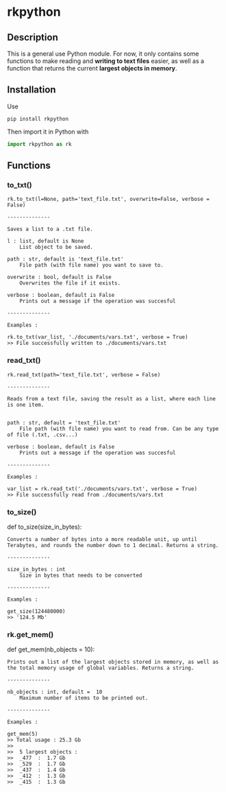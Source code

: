 # rkpython

## Description
This is a general use Python module.
For now, it only contains some functions to make reading and **writing to text files** easier, as well as a function that returns the current **largest objects in memory**.
  
## Installation
Use  
```
pip install rkpython
```
  
Then import it in Python with 
```python
import rkpython as rk
```
## Functions
  
### to_txt()
	
	rk.to_txt(l=None, path='text_file.txt', overwrite=False, verbose = False)	
	
	--------------  

	Saves a list to a .txt file.  
	  
	l : list, default is None  
		List object to be saved.  
	  
	path : str, default is 'text_file.txt'  
		File path (with file name) you want to save to.    
	  
	overwrite : bool, default is False    
		Overwrites the file if it exists.  
		  
	verbose : boolean, default is False  
		Prints out a message if the operation was succesful  
		  
	--------------  

	Examples :  
	  
	rk.to_txt(var_list, './documents/vars.txt', verbose = True)  
	>> File successfully written to ./documents/vars.txt 
	
### read_txt()  

	rk.read_txt(path='text_file.txt', verbose = False)    

	--------------  

	Reads from a text file, saving the result as a list, where each line is one item.  
	  

	path : str, default = 'text_file.txt'  
		File path (with file name) you want to read from. Can be any type of file (.txt, .csv...)    
	  
	verbose : boolean, default is False  
		Prints out a message if the operation was succesful  
		  
	--------------  
  
	Examples :  
	  
	var_list = rk.read_txt('./documents/vars.txt', verbose = True)  
	>> File successfully read from ./documents/vars.txt  
	
### to_size()

def to_size(size_in_bytes):

    Converts a number of bytes into a more readable unit, up until Terabytes, and rounds the number down to 1 decimal. Returns a string.
    
    --------------
        
    size_in_bytes : int
        Size in bytes that needs to be converted
        
    --------------

    Examples :
    
    get_size(124480000)
    >> '124.5 Mb'

### rk.get_mem()

def get_mem(nb_objects = 10):

    Prints out a list of the largest objects stored in memory, as well as the total memory usage of global variables. Returns a string.
    
    --------------
        
    nb_objects : int, default =  10
        Maximum number of items to be printed out.
        
    --------------

    Examples :
    
    get_mem(5)
    >> Total usage : 25.3 Gb
    >>
    >>  5 largest objects :
    >>  _477  :  1.7 Gb
    >>  _529  :  1.7 Gb
    >>  _437  :  1.4 Gb
    >>  _412  :  1.3 Gb
    >>  _415  :  1.3 Gb